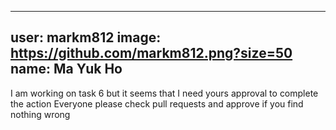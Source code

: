 
---
user: markm812
image: https://github.com/markm812.png?size=50
name:  Ma Yuk Ho
---

I am working on task 6 but it seems that I need yours approval to complete the action
Everyone please check pull requests and approve if you find nothing wrong
